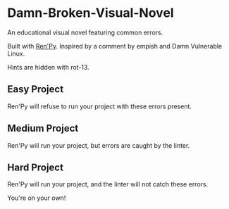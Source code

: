 # Damn-Broken-Visual-Novel

An educational visual novel featuring common errors.

Built with [Ren'Py](https://www.renpy.org/). Inspired by a comment by empish and Damn Vulnerable Linux.

Hints are hidden with rot-13.

## Easy Project
Ren'Py will refuse to run your project with these errors present.

## Medium Project
Ren'Py will run your project, but errors are caught by the linter.

## Hard Project
Ren'Py will run your project, and the linter will not catch these errors.

You're on your own!
